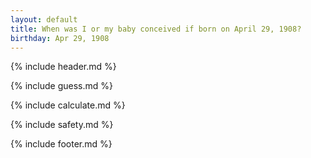 ```yaml
---
layout: default
title: When was I or my baby conceived if born on April 29, 1908?
birthday: Apr 29, 1908
---
```


{% include header.md %}

{% include guess.md %}

{% include calculate.md %}

{% include safety.md %}

{% include footer.md %}



